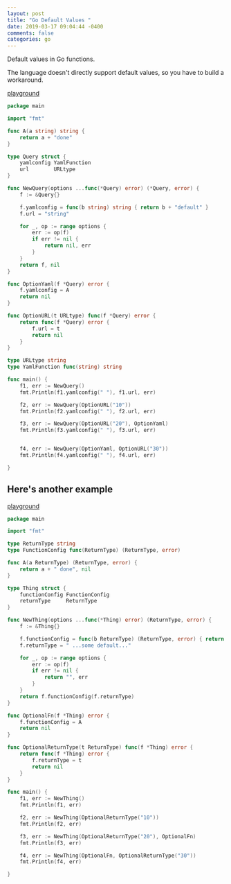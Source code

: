 ```yaml
---
layout: post
title: "Go Default Values "
date: 2019-03-17 09:04:44 -0400
comments: false
categories: go
---
```


Default values in Go functions.

The language doesn't directly
support default values, so you have to build a workaround.

[playground](https://play.golang.org/p/gE9Ma8jPrVN)

```go
package main

import "fmt"

func A(a string) string {
	return a + "done"
}

type Query struct {
	yamlconfig YamlFunction
	url        URLtype
}

func NewQuery(options ...func(*Query) error) (*Query, error) {
	f := &Query{}

	f.yamlconfig = func(b string) string { return b + "default" }
	f.url = "string"

	for _, op := range options {
		err := op(f)
		if err != nil {
			return nil, err
		}
	}
	return f, nil
}

func OptionYaml(f *Query) error {
	f.yamlconfig = A
	return nil
}

func OptionURL(t URLtype) func(f *Query) error {
	return func(f *Query) error {
		f.url = t
		return nil
	}
}

type URLtype string
type YamlFunction func(string) string

func main() {
	f1, err := NewQuery()
	fmt.Println(f1.yamlconfig(" "), f1.url, err)

	f2, err := NewQuery(OptionURL("10"))
	fmt.Println(f2.yamlconfig(" "), f2.url, err)

	f3, err := NewQuery(OptionURL("20"), OptionYaml)
	fmt.Println(f3.yamlconfig(" "), f3.url, err)


	f4, err := NewQuery(OptionYaml, OptionURL("30"))
	fmt.Println(f4.yamlconfig(" "), f4.url, err)

}


```

## Here's another example

[playground](https://play.golang.org/p/1Hat45X_7ky)

```go
package main

import "fmt"

type ReturnType string
type FunctionConfig func(ReturnType) (ReturnType, error)

func A(a ReturnType) (ReturnType, error) {
	return a + " done", nil
}

type Thing struct {
	functionConfig FunctionConfig
	returnType     ReturnType
}

func NewThing(options ...func(*Thing) error) (ReturnType, error) {
	f := &Thing{}

	f.functionConfig = func(b ReturnType) (ReturnType, error) { return b + "  default", nil }
	f.returnType = " ...some default..."

	for _, op := range options {
		err := op(f)
		if err != nil {
			return "", err
		}
	}
	return f.functionConfig(f.returnType)
}

func OptionalFn(f *Thing) error {
	f.functionConfig = A
	return nil
}

func OptionalReturnType(t ReturnType) func(f *Thing) error {
	return func(f *Thing) error {
		f.returnType = t
		return nil
	}
}

func main() {
	f1, err := NewThing()
	fmt.Println(f1, err)

	f2, err := NewThing(OptionalReturnType("10"))
	fmt.Println(f2, err)

	f3, err := NewThing(OptionalReturnType("20"), OptionalFn)
	fmt.Println(f3, err)

	f4, err := NewThing(OptionalFn, OptionalReturnType("30"))
	fmt.Println(f4, err)

}


```

<script>(function(d, s, id) {
  var js, fjs = d.getElementsByTagName(s)[0];
  if (d.getElementById(id)) return;
  js = d.createElement(s); js.id = id;
  js.src = "//connect.facebook.net/en_US/sdk.js#xfbml=1&version=v2.8&appId=671657696349259";
  fjs.parentNode.insertBefore(js, fjs);
}(document, 'script', 'facebook-jssdk'));</script>

<!--  Enter text below, if you want -->
